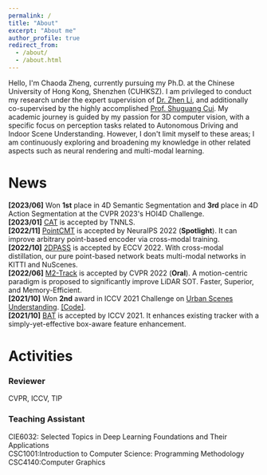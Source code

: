 ```yaml
---
permalink: /
title: "About"
excerpt: "About me"
author_profile: true
redirect_from: 
  - /about/
  - /about.html
---
```



<!-- Hi! I am Chaoda Zheng, a Ph.D. student at the Chinese University of Hong Kong, Shenzhen (CUHKSZ) in the [School of Science and Engineering](https://sse.cuhk.edu.cn/en) and [Future Network of Intelligence Institute (FNII)](https://fnii.cuhk.edu.cn/).
I am currently supervised by [Dr. Zhen Li](https://mypage.cuhk.edu.cn/academics/lizhen/) and co-supervised by [Shuguang Cui](https://sse.cuhk.edu.cn/en/faculty/cuishuguang).

My research interests focus on 3D computer vision, including - but not limited to - 3D object detection and tracking, Scene understanding. -->

Hello, I'm Chaoda Zheng, currently pursuing my Ph.D. at the Chinese University of Hong Kong, Shenzhen (CUHKSZ).
I am privileged to conduct my research under the expert supervision of [Dr. Zhen Li](https://mypage.cuhk.edu.cn/academics/lizhen/), and additionally co-supervised by the highly accomplished [Prof. Shuguang Cui](https://sse.cuhk.edu.cn/en/faculty/cuishuguang).
My academic journey is guided by my passion for 3D computer vision, with a specific focus on perception tasks related to Autonomous Driving and Indoor Scene Understanding. However, I don't limit myself to these areas; I am continuously exploring and broadening my knowledge in other related aspects such as neural rendering and multi-modal learning.


# News
**[2023/06]** Won **1st** place in 4D Semantic Segmentation and **3rd** place in 4D Action Segmentation at the CVPR 2023's HOI4D Challenge.  
**[2023/01]** [CAT](https://ieeexplore.ieee.org/document/10011208) is accepted by TNNLS.  
**[2022/11]** [PointCMT](https://github.com/ZhanHeshen/PointCMT) is accepted by NeuraIPS 2022 (**Spotlight**). It can improve arbitrary point-based encoder via cross-modal training.  
**[2022/10]** [2DPASS](https://github.com/yanx27/2DPASS) is accepted by ECCV 2022. With cross-modal distillation, our pure point-based network beats multi-modal networks in KITTI and NuScenes.  
**[2022/06]** [M2-Track](https://ghostish.github.io/MM-Track/) is accepted by CVPR 2022 (**Oral**). A motion-centric paradigm is proposed to significantly improve LiDAR SOT. Faster, Superior, and Memory-Efficient.   
**[2021/10]** Won **2nd** award in ICCV 2021 Challenge on [Urban Scenes Understanding](https://competitions.codalab.org/competitions/31519#learn_the_details). [[Code]](https://github.com/yanx27/Urban3D-2021-2nd).  
**[2021/10]** [BAT](https://github.com/Ghostish/BAT) is accepted by ICCV 2021. It enhances existing tracker with a simply-yet-effective box-aware feature enhancement.
# Activities
### Reviewer
CVPR, ICCV, TIP

### Teaching Assistant
CIE6032: Selected Topics in Deep Learning Foundations and Their Applications  
CSC1001:Introduction to Computer Science: Programming Methodology  
CSC4140:Computer Graphics

